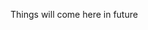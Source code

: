 Things will come here in future 


<!---
AhmadNadeem1/AhmadNadeem1 is a ✨ special ✨ repository because its `README.md` (this file) appears on your GitHub profile.
You can click the Preview link to take a look at your changes.
--->
